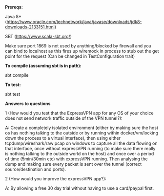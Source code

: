 **Prereqs:**

Java 8+ (https://www.oracle.com/technetwork/java/javase/downloads/jdk8-downloads-2133151.html)

SBT (https://www.scala-sbt.org/)

Make sure port 1869 is not used by anything/blocked by firewall and you can bind to localhost
as this fires up wiremock in process to stub out the get point for the request
(Can be changed in TestConfiguration trait) 

**To compile (assuming sbt is in path):**

sbt compile

**To test:**

sbt test

**Answers to questions**

1 (How would you test that the ExpressVPN app for any OS of your choice does not send network traffic outside of the VPN tunnel?):

A: Create a completely isolated environment (either by making sure the host os has nothing talking to the outside or by running within docker/vm/locking down the process to a virtual interface), then using either tcpdump/wireshark/raw pcap on windows to capture all the data flowing on that interface, once without expressVPN running (to make sure there really is nothing talking to the outside world on the host) and once over a period of time (5min/30min etc) with expressVPN running.
Then analysing the dump and making sure every packet is sent over the tunnel (correct source/destination and ports).

2 (How would you improve the expressVPN app?):

A: By allowing a free 30 day trial without having to use a card/paypal first.






